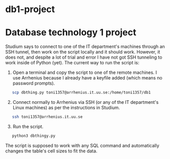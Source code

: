 # db1-project

# Database technology 1 project

Studium says to connect to one of the IT department's machines through an SSH tunnel, then work on the script locally and it should work. However, it does not, and despite a lot of trial and error I have not got SSH tunneling to work inside of Python (yet). The current way to run the script is: 

1. Open a terminal and copy the script to one of the remote machines. I use Arrhenius because I already have a keyfile added (which means no password prompts). 

```bash
   scp dbthing.py toni1357@arrhenius.it.uu.se:/home/toni1357/db1 
```

2. Connect normally to Arrhenius via SSH (or any of the IT department's Linux machines) as per the instructions in Studium. 

```bash
   ssh toni1357@arrhenius.it.uu.se
```

3. Run the script. 

```bash
   python3 dbthingy.py
```

The script is supposed to work with any SQL command and automatically changes the table's cell sizes to fit the data. 
